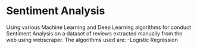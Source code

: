 # Sentiment Analysis
Using various Machine Learning and Deep Learning algorithms for conduct Sentiment Analysis on a dataset of reviews extracted manually from the web using webscraper.
The algorithms used are:
-Logistic Regression
